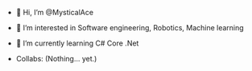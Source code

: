 - 👋 Hi, I’m @MysticalAce
- 👀 I’m interested in Software engineering, Robotics, Machine learning
- 🌱 I’m currently learning C# Core .Net

- Collabs: (Nothing... yet.)
<!---
MysticalAce/MysticalAce is a ✨ special ✨ repository because its `README.md` (this file) appears on your GitHub profile.
You can click the Preview link to take a look at your changes.
--->
